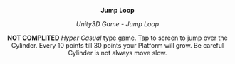 <p align="center">
  <b>Jump Loop</b>
  </p>
  
<p align="center">
  <i>Unity3D Game - Jump Loop</i>
  </p>
  
<p align="center">
 <b>NOT COMPLITED</b> <i>Hyper Casual</i> type game. Tap to screen to jump over the Cylinder. Every 10 points till 30 points your Platform will grow.  Be careful Cylinder is not always move slow.
 </p>
 
<p align="center">


  </p>
  
<p align="center">

  </p>
